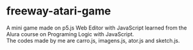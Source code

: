 # freeway-atari-game
A mini game made on p5.js Web Editor with JavaScript learned from the Alura course on Programing Logic with JavaScript.<br>
The codes made by me are carro.js, imagens.js, ator.js and sketch.js.
